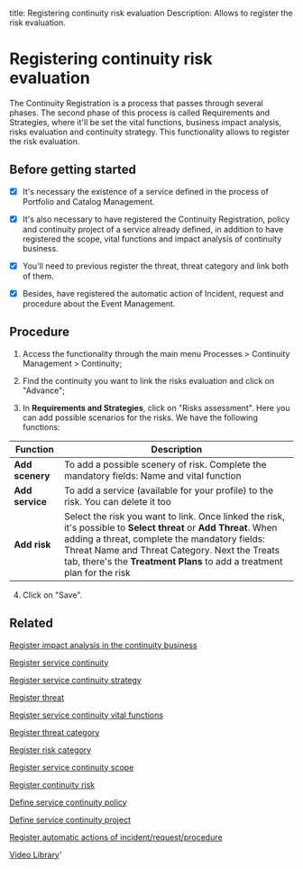 title: Registering continuity risk evaluation
Description: Allows to register the risk evaluation. 
# Registering continuity risk evaluation

The Continuity Registration is a process that passes through several phases. The second phase of this process is called Requirements and Strategies, where it'll be set the vital functions, business impact analysis, risks evaluation and continuity strategy. This functionality allows to register the risk evaluation.

Before getting started
--------------------------

- [x] It's necessary the existence of a service defined in the process of Portfolio
and Catalog Management.

- [x] It's also necessary to have registered the Continuity Registration, policy
and continuity project of a service already defined, in addition to have
registered the scope, vital functions and impact analysis of continuity
business.

- [x] You'll need to previous register the threat, threat category and link both
of them.

- [x] Besides, have registered the automatic action of Incident, request and
procedure about the Event Management.

Procedure
-------------

1.  Access the functionality through the main menu Processes \> Continuity
    Management \> Continuity;

2.  Find the continuity you want to link the risks evaluation and click on
    "Advance";

3.  In **Requirements and Strategies**, click on "Risks assessment". Here you 
    can add possible scenarios for the risks. We have the following functions:

|Function|Description|
|--------|-----------|
|**Add scenery**| To add a possible scenery of risk. Complete the mandatory fields: Name and vital function|
|**Add service**|To add a service (available for your profile) to the risk. You can delete it too|
|**Add risk**|Select the risk you want to link. Once linked the risk, it's possible to **Select threat** or **Add Threat**. When adding a threat, complete the mandatory fields: Threat Name and Threat Category. Next the Treats tab, there's the **Treatment Plans** to add a treatment plan for the risk|

4.  Click on "Save".


Related
-----------

[Register impact analysis in the continuity business](/en-us/4biz-helium/processes/continuity/use/impact-analysis-continuity-business.html)

[Register service continuity](/en-us/4biz-helium/processes/continuity/use/register-service-continuity.html)

[Register service continuity strategy](/en-us/4biz-helium/processes/continuity/use/service-continuity-strategy.html)

[Register threat](/en-us/4biz-helium/processes/continuity/configuration/register-threat.html)

[Register service continuity vital functions](/en-us/4biz-helium/processes/continuity/use/continuity-vital-functions.html)

[Register threat category](/en-us/4biz-helium/processes/continuity/configuration/threat-category.html)

[Register risk category](/en-us/4biz-helium/processes/continuity/configuration/risk-category.html)

[Register service continuity scope](/en-us/4biz-helium/processes/continuity/use/service-continuity-scope.html)

[Register continuity risk](/en-us/4biz-helium/processes/continuity/configuration/register-continuity-risk.html)

[Define service continuity policy](/en-us/4biz-helium/processes/continuity/use/continuity-policy.html)

[Define service continuity project](/en-us/4biz-helium/processes/continuity/use/service-continuity-project.html)

[Register automatic actions of incident/request/procedure](/en-us/4biz-helium/additional-features/automation-of-operation/configuration/register-automatic-actions-incident-request-procedure.html)

<i class='fa fa-youtube-play  fa-2x' style='color:#97ce17;vertical-align: middle;'> </i> [Video Library](https://www.youtube.com/playlist?list=PLB5qK2uzf2RPwpIsGu97d5LVHeTNzpTMC)'
